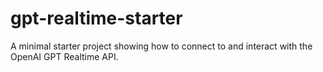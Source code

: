 # gpt-realtime-starter
A minimal starter project showing how to connect to and interact with the OpenAI GPT Realtime API.
